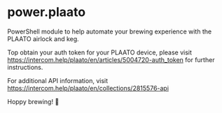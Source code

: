 # power.plaato
PowerShell module to help automate your brewing experience with the PLAATO airlock and keg.

Top obtain your auth token for your PLAATO device, please visit https://intercom.help/plaato/en/articles/5004720-auth_token for further instructions.

For additional API information, visit https://intercom.help/plaato/en/collections/2815576-api

Hoppy brewing! 🍺
